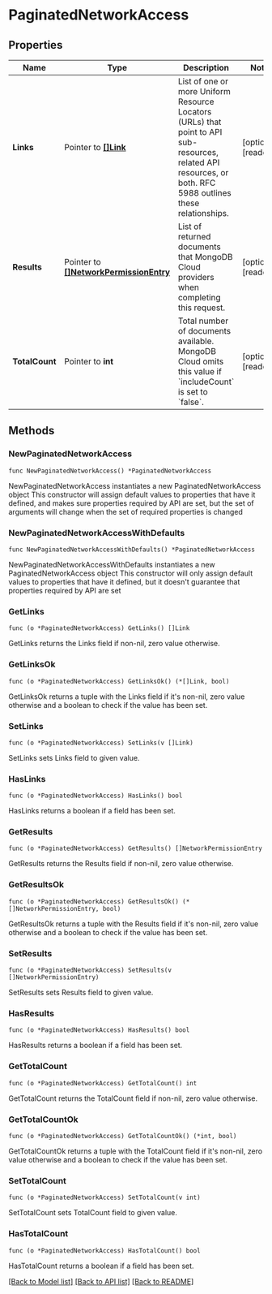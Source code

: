 # PaginatedNetworkAccess

## Properties

Name | Type | Description | Notes
------------ | ------------- | ------------- | -------------
**Links** | Pointer to [**[]Link**](Link.md) | List of one or more Uniform Resource Locators (URLs) that point to API sub-resources, related API resources, or both. RFC 5988 outlines these relationships. | [optional] [readonly] 
**Results** | Pointer to [**[]NetworkPermissionEntry**](NetworkPermissionEntry.md) | List of returned documents that MongoDB Cloud providers when completing this request. | [optional] [readonly] 
**TotalCount** | Pointer to **int** | Total number of documents available. MongoDB Cloud omits this value if &#x60;includeCount&#x60; is set to &#x60;false&#x60;. | [optional] [readonly] 

## Methods

### NewPaginatedNetworkAccess

`func NewPaginatedNetworkAccess() *PaginatedNetworkAccess`

NewPaginatedNetworkAccess instantiates a new PaginatedNetworkAccess object
This constructor will assign default values to properties that have it defined,
and makes sure properties required by API are set, but the set of arguments
will change when the set of required properties is changed

### NewPaginatedNetworkAccessWithDefaults

`func NewPaginatedNetworkAccessWithDefaults() *PaginatedNetworkAccess`

NewPaginatedNetworkAccessWithDefaults instantiates a new PaginatedNetworkAccess object
This constructor will only assign default values to properties that have it defined,
but it doesn't guarantee that properties required by API are set

### GetLinks

`func (o *PaginatedNetworkAccess) GetLinks() []Link`

GetLinks returns the Links field if non-nil, zero value otherwise.

### GetLinksOk

`func (o *PaginatedNetworkAccess) GetLinksOk() (*[]Link, bool)`

GetLinksOk returns a tuple with the Links field if it's non-nil, zero value otherwise
and a boolean to check if the value has been set.

### SetLinks

`func (o *PaginatedNetworkAccess) SetLinks(v []Link)`

SetLinks sets Links field to given value.

### HasLinks

`func (o *PaginatedNetworkAccess) HasLinks() bool`

HasLinks returns a boolean if a field has been set.
### GetResults

`func (o *PaginatedNetworkAccess) GetResults() []NetworkPermissionEntry`

GetResults returns the Results field if non-nil, zero value otherwise.

### GetResultsOk

`func (o *PaginatedNetworkAccess) GetResultsOk() (*[]NetworkPermissionEntry, bool)`

GetResultsOk returns a tuple with the Results field if it's non-nil, zero value otherwise
and a boolean to check if the value has been set.

### SetResults

`func (o *PaginatedNetworkAccess) SetResults(v []NetworkPermissionEntry)`

SetResults sets Results field to given value.

### HasResults

`func (o *PaginatedNetworkAccess) HasResults() bool`

HasResults returns a boolean if a field has been set.
### GetTotalCount

`func (o *PaginatedNetworkAccess) GetTotalCount() int`

GetTotalCount returns the TotalCount field if non-nil, zero value otherwise.

### GetTotalCountOk

`func (o *PaginatedNetworkAccess) GetTotalCountOk() (*int, bool)`

GetTotalCountOk returns a tuple with the TotalCount field if it's non-nil, zero value otherwise
and a boolean to check if the value has been set.

### SetTotalCount

`func (o *PaginatedNetworkAccess) SetTotalCount(v int)`

SetTotalCount sets TotalCount field to given value.

### HasTotalCount

`func (o *PaginatedNetworkAccess) HasTotalCount() bool`

HasTotalCount returns a boolean if a field has been set.

[[Back to Model list]](../README.md#documentation-for-models) [[Back to API list]](../README.md#documentation-for-api-endpoints) [[Back to README]](../README.md)



